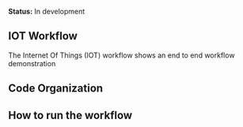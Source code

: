 **Status:** In development 

## IOT Workflow
The Internet Of Things (IOT) workflow shows an end to end workflow demonstration 


## Code Organization


## How to run the workflow